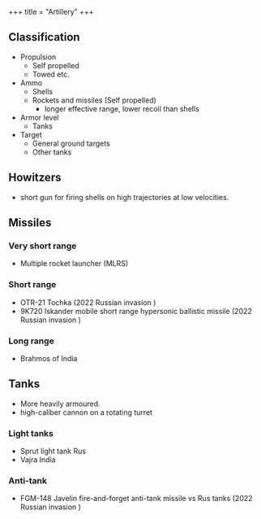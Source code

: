 +++
title = "Artillery"
+++

## Classification
- Propulsion
  - Self propelled
  - Towed etc.
- Ammo
  - Shells
  - Rockets and missiles (Self propelled)
    - longer effective range, lower recoil than shells
- Armor level
  - Tanks
- Target
  - General ground targets
  - Other tanks

## Howitzers
- short gun for firing shells on high trajectories at low velocities.

## Missiles
### Very short range
- Multiple rocket launcher (MLRS)

### Short range
- OTR-21 Tochka  (2022 Russian invasion )
- 9K720 Iskander  mobile short range hypersonic ballistic missile  (2022 Russian invasion )

### Long range
- Brahmos of India

## Tanks
- More heavily armoured. 
- high-caliber cannon on a rotating turret

### Light tanks
- Sprut light tank Rus
- Vajra India

### Anti-tank
- FGM-148 Javelin fire-and-forget anti-tank missile vs Rus tanks  (2022 Russian invasion )